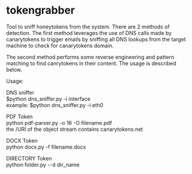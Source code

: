 # tokengrabber
Tool to sniff honeytokens from the system. There are 2 methods of detection. The first method leverages the 
use of DNS calls made by canarytokens to trigger emails by sniffing all DNS lookups from the target machine to check for canarytokens domain.


The second method performs some reverse engineering and pattern matching to find canrytokens in their content.
The usage is described below.  


Usage:

DNS sniffer\
$python dns_sniffer.py -i interface \
example: $python dns_sniffer.py -i eth0

PDF Token\
python pdf-parser.py -o 16 -O filename.pdf \
the /URI of the object stream contains canarytokens.net

DOCX Token\
python docx.py -f filename.docx

DIRECTORY Token\
python folder.py --d dir_name